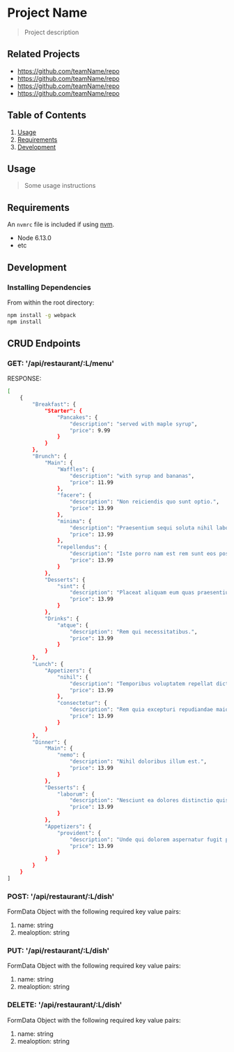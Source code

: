 # Project Name

> Project description

## Related Projects

  - https://github.com/teamName/repo
  - https://github.com/teamName/repo
  - https://github.com/teamName/repo
  - https://github.com/teamName/repo

## Table of Contents

1. [Usage](#Usage)
1. [Requirements](#requirements)
1. [Development](#development)

## Usage

> Some usage instructions

## Requirements

An `nvmrc` file is included if using [nvm](https://github.com/creationix/nvm).

- Node 6.13.0
- etc

## Development

### Installing Dependencies

From within the root directory:

```sh
npm install -g webpack
npm install
```
## CRUD Endpoints
### GET: '/api/restaurant/:L/menu'
RESPONSE:
```sh
[
    {
        "Breakfast": {
            "Starter": {
                "Pancakes": {
                    "description": "served with maple syrup",
                    "price": 9.99
                }
            }
        },
        "Brunch": {
            "Main": {
                "Waffles": {
                    "description": "with syrup and bananas",
                    "price": 11.99
                },
                "facere": {
                    "description": "Non reiciendis quo sunt optio.",
                    "price": 13.99
                },
                "minima": {
                    "description": "Praesentium sequi soluta nihil labore quae quibusdam deleniti.",
                    "price": 13.99
                },
                "repellendus": {
                    "description": "Iste porro nam est rem sunt eos possimus soluta.",
                    "price": 13.99
                }
            },
            "Desserts": {
                "sint": {
                    "description": "Placeat aliquam eum quas praesentium ut natus reprehenderit similique in.",
                    "price": 13.99
                }
            },
            "Drinks": {
                "atque": {
                    "description": "Rem qui necessitatibus.",
                    "price": 13.99
                }
            }
        },
        "Lunch": {
            "Appetizers": {
                "nihil": {
                    "description": "Temporibus voluptatem repellat dicta aut vitae quas dolorem reprehenderit quae.",
                    "price": 13.99
                },
                "consectetur": {
                    "description": "Rem quia excepturi repudiandae maiores aliquam aut.",
                    "price": 13.99
                }
            }
        },
        "Dinner": {
            "Main": {
                "nemo": {
                    "description": "Nihil doloribus illum est.",
                    "price": 13.99
                }
            },
            "Desserts": {
                "laborum": {
                    "description": "Nesciunt ea dolores distinctio quis esse consectetur aut voluptatem.",
                    "price": 13.99
                }
            },
            "Appetizers": {
                "provident": {
                    "description": "Unde qui dolorem aspernatur fugit possimus dolorem quibusdam inventore.",
                    "price": 13.99
                }
            }
        }
    }
]
```
### POST: '/api/restaurant/:L/dish'
FormData Object with the following required key value pairs:
1. name: string
2. mealoption: string
### PUT: '/api/restaurant/:L/dish'
FormData Object with the following required key value pairs:
1. name: string
2. mealoption: string
### DELETE: '/api/restaurant/:L/dish'
FormData Object with the following required key value pairs:
1. name: string
2. mealoption: string
